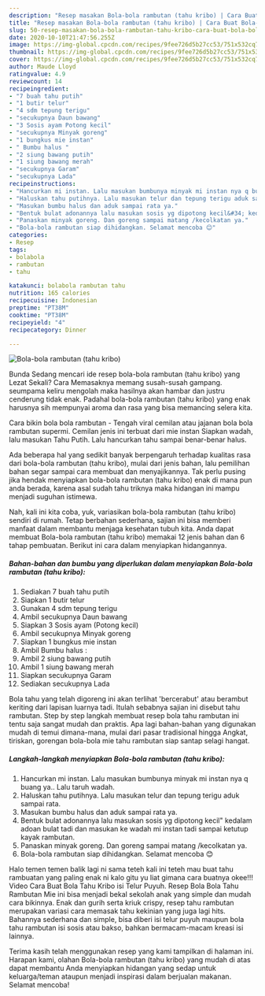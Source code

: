 ```yaml
---
description: "Resep masakan Bola-bola rambutan (tahu kribo) | Cara Buat Bola-bola rambutan (tahu kribo) Yang Mudah Dan Praktis"
title: "Resep masakan Bola-bola rambutan (tahu kribo) | Cara Buat Bola-bola rambutan (tahu kribo) Yang Mudah Dan Praktis"
slug: 50-resep-masakan-bola-bola-rambutan-tahu-kribo-cara-buat-bola-bola-rambutan-tahu-kribo-yang-mudah-dan-praktis
date: 2020-10-10T21:47:56.255Z
image: https://img-global.cpcdn.com/recipes/9fee726d5b27cc53/751x532cq70/bola-bola-rambutan-tahu-kribo-foto-resep-utama.jpg
thumbnail: https://img-global.cpcdn.com/recipes/9fee726d5b27cc53/751x532cq70/bola-bola-rambutan-tahu-kribo-foto-resep-utama.jpg
cover: https://img-global.cpcdn.com/recipes/9fee726d5b27cc53/751x532cq70/bola-bola-rambutan-tahu-kribo-foto-resep-utama.jpg
author: Maude Lloyd
ratingvalue: 4.9
reviewcount: 14
recipeingredient:
- "7 buah tahu putih"
- "1 butir telur"
- "4 sdm tepung terigu"
- "secukupnya Daun bawang"
- "3 Sosis ayam Potong kecil"
- "secukupnya Minyak goreng"
- "1 bungkus mie instan"
- " Bumbu halus "
- "2 siung bawang putih"
- "1 siung bawang merah"
- "secukupnya Garam"
- "secukupnya Lada"
recipeinstructions:
- "Hancurkan mi instan. Lalu masukan bumbunya minyak mi instan nya q buang ya.. Lalu taruh wadah."
- "Haluskan tahu putihnya. Lalu masukan telur dan tepung terigu aduk sampai rata."
- "Masukan bumbu halus dan aduk sampai rata ya."
- "Bentuk bulat adonannya lalu masukan sosis yg dipotong kecil&#34; kedalam adoan bulat tadi dan masukan ke wadah mi instan tadi sampai ketutup kayak rambutan."
- "Panaskan minyak goreng. Dan goreng sampai matang /kecolkatan ya."
- "Bola-bola rambutan siap dihidangkan. Selamat mencoba 😊"
categories:
- Resep
tags:
- bolabola
- rambutan
- tahu

katakunci: bolabola rambutan tahu 
nutrition: 165 calories
recipecuisine: Indonesian
preptime: "PT38M"
cooktime: "PT38M"
recipeyield: "4"
recipecategory: Dinner

---
```



![Bola-bola rambutan (tahu kribo)](https://img-global.cpcdn.com/recipes/9fee726d5b27cc53/751x532cq70/bola-bola-rambutan-tahu-kribo-foto-resep-utama.jpg)

Bunda Sedang mencari ide resep bola-bola rambutan (tahu kribo) yang Lezat Sekali? Cara Memasaknya memang susah-susah gampang. seumpama keliru mengolah maka hasilnya akan hambar dan justru cenderung tidak enak. Padahal bola-bola rambutan (tahu kribo) yang enak harusnya sih mempunyai aroma dan rasa yang bisa memancing selera kita.

Cara bikin bola bola rambutan - Tengah viral cemilan atau jajanan bola bola rambutan supermi. Cemilan jenis ini terbuat dari mie instan Siapkan wadah, lalu masukan Tahu Putih. Lalu hancurkan tahu sampai benar-benar halus.

Ada beberapa hal yang sedikit banyak berpengaruh terhadap kualitas rasa dari bola-bola rambutan (tahu kribo), mulai dari jenis bahan, lalu pemilihan bahan segar sampai cara membuat dan menyajikannya. Tak perlu pusing jika hendak menyiapkan bola-bola rambutan (tahu kribo) enak di mana pun anda berada, karena asal sudah tahu triknya maka hidangan ini mampu menjadi suguhan istimewa.


Nah, kali ini kita coba, yuk, variasikan bola-bola rambutan (tahu kribo) sendiri di rumah. Tetap berbahan sederhana, sajian ini bisa memberi manfaat dalam membantu menjaga kesehatan tubuh kita. Anda dapat membuat Bola-bola rambutan (tahu kribo) memakai 12 jenis bahan dan 6 tahap pembuatan. Berikut ini cara dalam menyiapkan hidangannya.

<!--inarticleads1-->

##### Bahan-bahan dan bumbu yang diperlukan dalam menyiapkan Bola-bola rambutan (tahu kribo):

1. Sediakan 7 buah tahu putih
1. Siapkan 1 butir telur
1. Gunakan 4 sdm tepung terigu
1. Ambil secukupnya Daun bawang
1. Siapkan 3 Sosis ayam (Potong kecil)
1. Ambil secukupnya Minyak goreng
1. Siapkan 1 bungkus mie instan
1. Ambil  Bumbu halus :
1. Ambil 2 siung bawang putih
1. Ambil 1 siung bawang merah
1. Siapkan secukupnya Garam
1. Sediakan secukupnya Lada


Bola tahu yang telah digoreng ini akan terlihat &#39;bercerabut&#39; atau berambut keriting dari lapisan luarnya tadi. Itulah sebabnya sajian ini disebut tahu rambutan. Step by step langkah membuat resep bola tahu rambutan ini tentu saja sangat mudah dan praktis. Apa lagi bahan-bahan yang digunakan mudah di temui dimana-mana, mulai dari pasar tradisional hingga Angkat, tiriskan, gorengan bola-bola mie tahu rambutan siap santap selagi hangat. 

<!--inarticleads2-->

##### Langkah-langkah menyiapkan Bola-bola rambutan (tahu kribo):

1. Hancurkan mi instan. Lalu masukan bumbunya minyak mi instan nya q buang ya.. Lalu taruh wadah.
1. Haluskan tahu putihnya. Lalu masukan telur dan tepung terigu aduk sampai rata.
1. Masukan bumbu halus dan aduk sampai rata ya.
1. Bentuk bulat adonannya lalu masukan sosis yg dipotong kecil&#34; kedalam adoan bulat tadi dan masukan ke wadah mi instan tadi sampai ketutup kayak rambutan.
1. Panaskan minyak goreng. Dan goreng sampai matang /kecolkatan ya.
1. Bola-bola rambutan siap dihidangkan. Selamat mencoba 😊


Halo temen temen balik lagi ni sama teteh kali ini teteh mau buat tahu rambuatan yang paling enak ni kalo gitu yu liat gimana cara buatnya okee!!! Video Cara Buat Bola Tahu Kribo isi Telur Puyuh. Resep Bola Bola Tahu Rambutan Mie ini bisa menjadi bekal sekolah anak yang simple dan mudah cara bikinnya. Enak dan gurih serta kriuk crispy, resep tahu rambutan merupakan variasi cara memasak tahu kekinian yang juga lagi hits. Bahannya sederhana dan simple, bisa diberi isi telur puyuh maupun bola tahu rambutan isi sosis atau bakso, bahkan bermacam-macam kreasi isi lainnya. 

Terima kasih telah menggunakan resep yang kami tampilkan di halaman ini. Harapan kami, olahan Bola-bola rambutan (tahu kribo) yang mudah di atas dapat membantu Anda menyiapkan hidangan yang sedap untuk keluarga/teman ataupun menjadi inspirasi dalam berjualan makanan. Selamat mencoba!

